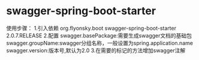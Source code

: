 # swagger-spring-boot-starter

使用步骤：
1.引入依赖
    <dependency>
	    <groupId>org.flyonsky.boot</groupId>
	    <artifactId>swagger-spring-boot-starter</artifactId>
	    <version>2.0.7.RELEASE</version>
	</dependency>
2.配置
swagger.basePackage:需要生成swagger文档的基础包
swagger.groupName:swagger分组名称，一般设置为spring.application.name
swagger.version:版本号,默认为2.0
3.在需要的标记的方法增加swagger注解
